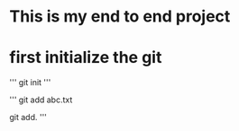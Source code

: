 # This is my end to end project

# first initialize the git
'''
git init
'''


'''
git add abc.txt

git add.
'''
